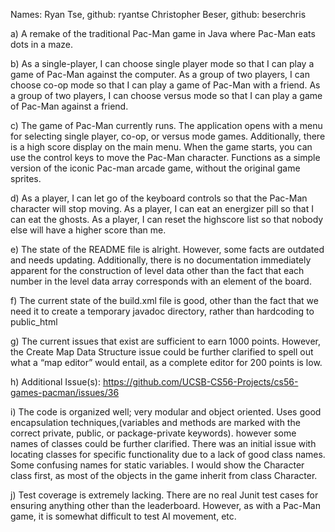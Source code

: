 Names: 
Ryan Tse, github: ryantse
Christopher Beser, github: beserchris

a) A remake of the traditional Pac-Man game in Java where Pac-Man eats dots in a maze.

b) As a single-player, I can choose single player mode so that I can play a game of Pac-Man against the computer.
As a group of two players, I can choose co-op mode so that I can play a game of Pac-Man with a friend.
As a group of two players, I can choose versus mode so that I can play a game of Pac-Man against a friend.

c) The game of Pac-Man currently runs. The application opens with a menu for selecting single player, co-op, or versus mode games. Additionally, there is a high score display on the main menu. When the game starts, you can use the control keys to move the Pac-Man character. Functions as a simple version of the iconic Pac-man arcade game, without the original game sprites.

d) As a player, I can let go of the keyboard controls so that the Pac-Man character will stop moving.
As a player, I can eat an energizer pill so that I can eat the ghosts.
As a player, I can reset the highscore list so that nobody else will have a higher score than me.

e) The state of the README file is alright. However, some facts are outdated and needs updating. Additionally, there is no documentation immediately apparent for the construction of level data other than the fact that each number in the level data array corresponds with an element of the board.

f) The current state of the build.xml file is good, other than the fact that we need it to create a temporary javadoc directory, rather than hardcoding to public_html

g) The current issues that exist are sufficient to earn 1000 points. However, the Create Map Data Structure issue could be further clarified to spell out what a “map editor” would entail, as a complete editor for 200 points is low.

h) Additional Issue(s):  https://github.com/UCSB-CS56-Projects/cs56-games-pacman/issues/36

i) The code is organized well; very modular and object oriented. Uses good encapsulation techniques,(variables and methods are marked with the correct private, public, or package-private keywords). however some names of classes could be further clarified. There was an initial issue with locating classes for specific functionality due to a lack of good class names. Some confusing names for static variables. I would show the Character class first, as most of the objects in the game inherit from class Character.

j) Test coverage is extremely lacking. There are no real Junit test cases for ensuring anything other than the leaderboard. However, as with a Pac-Man game, it is somewhat difficult to test AI movement, etc.

